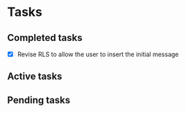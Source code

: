 # Tasks

## Completed tasks

- [x] Revise RLS to allow the user to insert the initial message

## Active tasks

## Pending tasks
